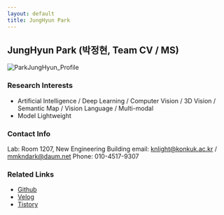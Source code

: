 ```yaml
---
layout: default
title: JungHyun Park
---
```


## JungHyun Park (박정현, Team CV / MS)
![ParkJungHyun_Profile](https://github.com/dmslab-konkuk/dmslab-konkuk.github.io/assets/37548919/687990d3-aa17-4247-bd68-442a4345293d)

### Research Interests
- Artificial Intelligence / Deep Learning / Computer Vision / 3D Vision / Semantic Map / Vision Language / Multi-modal 
- Model Lightweight
 
### Contact Info
Lab: Room 1207, New Engineering Building
email: knlight@konkuk.ac.kr / mmkndark@daum.net
Phone: 010-4517-9307
 
### Related Links
- [Github](https://github.com/PJH33)
- [Velog](https://velog.io/@knlight/posts)
- [Tistory](https://www.tistory.com/member/blog)
